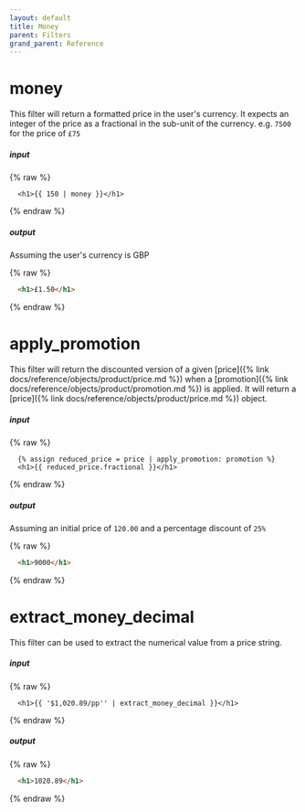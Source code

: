```yaml
---
layout: default
title: Money
parent: Filters
grand_parent: Reference
---
```


# money

This filter will return a formatted price in the user's currency. It expects an integer of the price as a fractional in the sub-unit of the currency. e.g. `7500` for the price of `£75`

##### input
{% raw %}
```liquid
  <h1>{{ 150 | money }}</h1>
```
{% endraw %}

##### output
Assuming the user's currency is GBP

{% raw %}
```html
  <h1>£1.50</h1>
```
{% endraw %}

# apply_promotion

This filter will return the discounted version of a given [price]({% link docs/reference/objects/product/price.md %}) when a [promotion]({% link docs/reference/objects/product/promotion.md %}) is applied. It will return a [price]({% link docs/reference/objects/product/price.md %}) object.

##### input
{% raw %}
```liquid
  {% assign reduced_price = price | apply_promotion: promotion %}
  <h1>{{ reduced_price.fractional }}</h1>
```
{% endraw %}

##### output
Assuming an initial price of `120.00` and a percentage discount of `25%`

{% raw %}
```html
  <h1>9000</h1>
```
{% endraw %}

# extract_money_decimal

This filter can be used to extract the numerical value from a price string.

##### input
{% raw %}
```liquid
  <h1>{{ '$1,020.89/pp'' | extract_money_decimal }}</h1>
```
{% endraw %}

##### output

{% raw %}
```html
  <h1>1020.89</h1>
```
{% endraw %}


